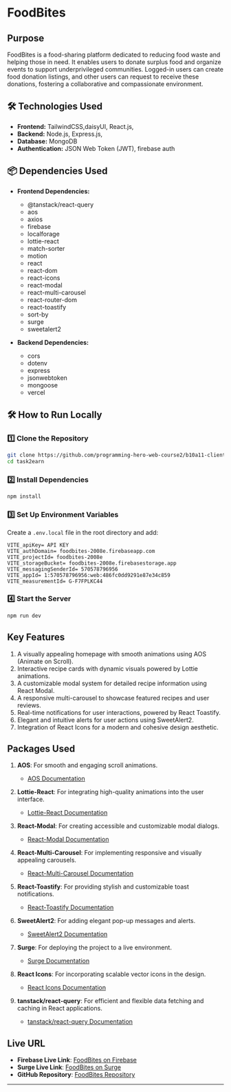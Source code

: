 # FoodBites

## Purpose

FoodBites is a food-sharing platform dedicated to reducing food waste and helping those in need. It enables users to donate surplus food and organize events to support underprivileged communities. Logged-in users can create food donation listings, and other users can request to receive these donations, fostering a collaborative and compassionate environment.

## 🛠 Technologies Used

- **Frontend:** TailwindCSS,daisyUI, React.js,
- **Backend:** Node.js, Express.js,
- **Database:** MongoDB
- **Authentication:** JSON Web Token (JWT), firebase auth

## 📦 Dependencies Used

- **Frontend Dependencies:**

  - @tanstack/react-query
  - aos
  - axios
  - firebase
  - localforage
  - lottie-react
  - match-sorter
  - motion
  - react
  - react-dom
  - react-icons
  - react-modal
  - react-multi-carousel
  - react-router-dom
  - react-toastify
  - sort-by
  - surge
  - sweetalert2

- **Backend Dependencies:**

  - cors
  - dotenv
  - express
  - jsonwebtoken
  - mongoose
  - vercel

## 🛠 How to Run Locally

### 1️⃣ Clone the Repository

```bash
git clone https://github.com/programming-hero-web-course2/b10a11-client-side-Shahriarkawsik.git
cd task2earn
```

### 2️⃣ Install Dependencies

```bash
npm install
```

### 3️⃣ Set Up Environment Variables

Create a `.env.local` file in the root directory and add:

```env
VITE_apiKey= API KEY
VITE_authDomain= foodbites-2008e.firebaseapp.com
VITE_projectId= foodbites-2008e
VITE_storageBucket= foodbites-2008e.firebasestorage.app
VITE_messagingSenderId= 570578796956
VITE_appId= 1:570578796956:web:486fc0dd9291e87e34c859
VITE_measurementId= G-F7FPLKC44
```

### 4️⃣ Start the Server

```bash
npm run dev
```

## Key Features

1. A visually appealing homepage with smooth animations using AOS (Animate on Scroll).
2. Interactive recipe cards with dynamic visuals powered by Lottie animations.
3. A customizable modal system for detailed recipe information using React Modal.
4. A responsive multi-carousel to showcase featured recipes and user reviews.
5. Real-time notifications for user interactions, powered by React Toastify.
6. Elegant and intuitive alerts for user actions using SweetAlert2.
7. Integration of React Icons for a modern and cohesive design aesthetic.

## Packages Used

1. **AOS**: For smooth and engaging scroll animations.

   - [AOS Documentation](https://michalsnik.github.io/aos/)

2. **Lottie-React**: For integrating high-quality animations into the user interface.

   - [Lottie-React Documentation](https://www.npmjs.com/package/lottie-react)

3. **React-Modal**: For creating accessible and customizable modal dialogs.

   - [React-Modal Documentation](https://reactcommunity.org/react-modal/)

4. **React-Multi-Carousel**: For implementing responsive and visually appealing carousels.

   - [React-Multi-Carousel Documentation](https://www.npmjs.com/package/react-multi-carousel)

5. **React-Toastify**: For providing stylish and customizable toast notifications.

   - [React-Toastify Documentation](https://fkhadra.github.io/react-toastify/)

6. **SweetAlert2**: For adding elegant pop-up messages and alerts.

   - [SweetAlert2 Documentation](https://sweetalert2.github.io/)

7. **Surge**: For deploying the project to a live environment.

   - [Surge Documentation](https://surge.sh/)

8. **React Icons**: For incorporating scalable vector icons in the design.

   - [React Icons Documentation](https://react-icons.github.io/react-icons/)

9. **tanstack/react-query**: For efficient and flexible data fetching and caching in React applications.

   - [tanstack/react-query Documentation](https://tanstack.com/query/latest)

## Live URL

- **Firebase Live Link**: [FoodBites on Firebase](https://foodbites-2008e.web.app)
- **Surge Live Link**: [FoodBites on Surge](https://sparkling-cow.surge.sh)
- **GitHub Repository**: [FoodBites Repository](https://github.com/Shahriarkawsik/PHB10A11-FoodBites-Client.git)

---
